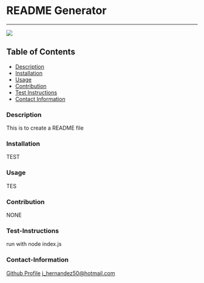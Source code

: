 # README Generator
  ----
  <a href="https://img.shields.io/badge/License-undefined-brightgreen"><img src="https://img.shields.io/badge/License-undefined-brightgreen"></a>
  ## Table of Contents
  - [Description](#description)
  - [Installation](#installation)
  - [Usage](#usage)
  - [Contribution](#contribution)
  - [Test Instructions](#test-instructions)
  - [Contact Information](#contact-information)
  ### Description
  This is to create a README file
  ### Installation
  TEST
  ### Usage
  TES
  ### Contribution
  NONE
  ### Test-Instructions
  run with node index.js
  ### Contact-Information
  [Github Profile](https://github.com/jhernandez50)
  j_hernandez50@hotmail.com
  